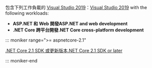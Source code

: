 <span data-ttu-id="1dc0b-101">包含下列工作負載的 [Visual Studio 2019](https://visualstudio.microsoft.com/downloads/?utm_medium=microsoft&utm_source=docs.microsoft.com&utm_campaign=inline+link&utm_content=download+vs2019)：</span><span class="sxs-lookup"><span data-stu-id="1dc0b-101">[Visual Studio 2019](https://visualstudio.microsoft.com/downloads/?utm_medium=microsoft&utm_source=docs.microsoft.com&utm_campaign=inline+link&utm_content=download+vs2019) with the following workloads:</span></span>

* <span data-ttu-id="1dc0b-102">**ASP.NET 和 Web 開發**</span><span class="sxs-lookup"><span data-stu-id="1dc0b-102">**ASP.NET and web development**</span></span>
* <span data-ttu-id="1dc0b-103">**.NET Core 跨平台開發**</span><span class="sxs-lookup"><span data-stu-id="1dc0b-103">**.NET Core cross-platform development**</span></span>

::: moniker range=">= aspnetcore-2.1"

[<span data-ttu-id="1dc0b-104">.NET Core 2.1 SDK 或更新版本</span><span class="sxs-lookup"><span data-stu-id="1dc0b-104">.NET Core 2.1 SDK or later</span></span>](https://dotnet.microsoft.com/download)

::: moniker-end
